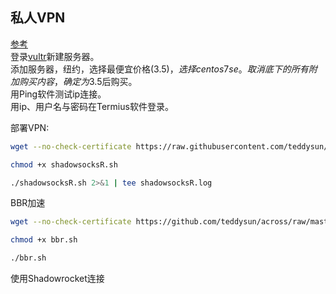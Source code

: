 ## 私人VPN
[参考](https://github.com/yukaiji/buildVpn)  
登录[vultr](www.vultr.com)新建服务器。  
添加服务器，纽约，选择最便宜价格(3.5$)，选择centos7se。  
取消底下的所有附加购买内容，确定为3.5$后购买。  
用Ping软件测试ip连接。  
用ip、用户名与密码在Termius软件登录。

部署VPN:
```zsh
wget --no-check-certificate https://raw.githubusercontent.com/teddysun/shadowsocks_install/master/shadowsocksR.sh
```
```zsh
chmod +x shadowsocksR.sh
```
```zsh
./shadowsocksR.sh 2>&1 | tee shadowsocksR.log
```

BBR加速
```zsh
wget --no-check-certificate https://github.com/teddysun/across/raw/master/bbr.sh
```
```zsh
chmod +x bbr.sh
```
```zsh
./bbr.sh
```

使用Shadowrocket连接
